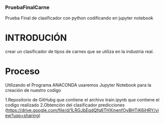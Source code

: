 ### PruebaFinalCarne
Prueba Final de clasificador con python codificando en jupyter notebook

# INTRODUCIÓN
crear un clasificador de tipos de carnes que se utiliza en la industria real.
# Proceso
Utilizando el Programa ANACONDA usaremos Jupyter Notebook para la creación de nuestro codigo

1.Repositorio de GitHubg que contiene el archivo train.ipynb que contiene el codigo realizado
2.Obtención del clasificador predicciones
(https://drive.google.com/file/d/1LRGJbEgdQfq6THXinenfOyBHTiK6iHRY/view?usp=sharing)
